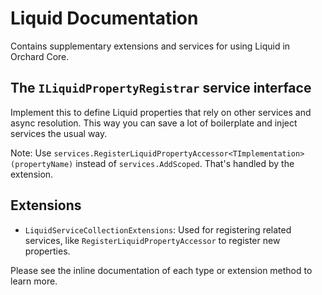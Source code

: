 # Liquid Documentation


Contains supplementary extensions and services for using Liquid in Orchard Core.


## The `ILiquidPropertyRegistrar` service interface

Implement this to define Liquid properties that rely on other services and async resolution. This way you can save a lot of boilerplate and inject services the usual way.

Note: Use `services.RegisterLiquidPropertyAccessor<TImplementation>(propertyName)` instead of `services.AddScoped`. That's handled by the extension.


## Extensions

- `LiquidServiceCollectionExtensions`: Used for registering related services, like `RegisterLiquidPropertyAccessor` to register new properties. 

Please see the inline documentation of each type or extension method to learn more.

